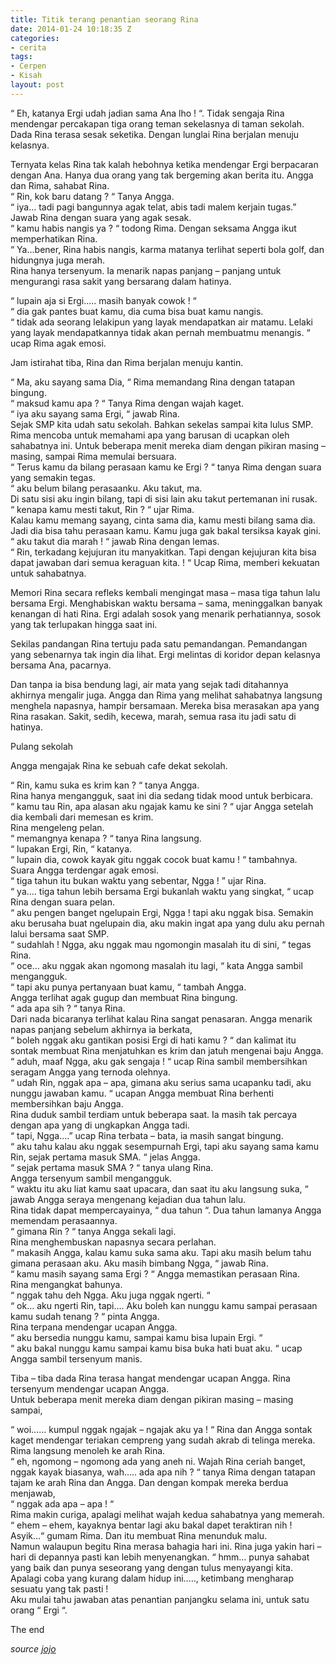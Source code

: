 ```yaml
---
title: Titik terang penantian seorang Rina
date: 2014-01-24 10:18:35 Z
categories:
- cerita
tags:
- Cerpen
- Kisah
layout: post
---
```


<p>“ Eh, katanya Ergi udah jadian sama Ana lho ! “. Tidak sengaja Rina mendengar percakapan tiga orang teman sekelasnya di taman sekolah.<br>
Dada Rina terasa sesak seketika. Dengan lunglai Rina berjalan menuju kelasnya.</p>
<p>Ternyata kelas Rina tak kalah hebohnya ketika mendengar Ergi berpacaran dengan Ana. Hanya dua orang yang tak bergeming akan berita itu. Angga dan Rima, sahabat Rina.<br>
“ Rin, kok baru datang ? “ Tanya Angga.<br>
“ iya… tadi pagi bangunnya agak telat, abis tadi malem kerjain tugas.” Jawab Rina dengan suara yang agak sesak.<br>
<span id="more-580"></span>“ kamu habis nangis ya ? “ todong Rima. Dengan seksama Angga ikut memperhatikan Rina.<br>
“ Ya…bener, Rina habis nangis, karma matanya terlihat seperti bola golf, dan hidungnya juga merah.<br>
Rina hanya tersenyum. Ia menarik napas panjang – panjang untuk mengurangi rasa sakit yang bersarang dalam hatinya.</p>
<p>“ lupain aja si Ergi….. masih banyak cowok ! “<br>
“ dia gak pantes buat kamu, dia cuma bisa buat kamu nangis.<br>
“ tidak ada seorang lelakipun yang layak mendapatkan air matamu. Lelaki yang layak mendapatkannya tidak akan pernah membuatmu menangis. “ ucap Rima agak emosi.</p>
<p>Jam istirahat tiba, Rina dan Rima berjalan menuju kantin.</p>
<p>“ Ma, aku sayang sama Dia, “ Rima memandang Rina dengan tatapan bingung.<br>
“ maksud kamu apa ? “ Tanya Rima dengan wajah kaget.<br>
“ iya aku sayang sama Ergi, “ jawab Rina.<br>
Sejak SMP kita udah satu sekolah. Bahkan sekelas sampai kita lulus SMP.<br>
Rima mencoba untuk memahami apa yang barusan di ucapkan oleh sahabatnya ini. Untuk beberapa menit mereka diam dengan pikiran masing – masing, sampai Rima memulai bersuara.<br>
“ Terus kamu da bilang perasaan kamu ke Ergi ? “ tanya Rima dengan suara yang semakin tegas.<br>
“ aku belum bilang perasaanku. Aku takut, ma.<br>
Di satu sisi aku ingin bilang, tapi di sisi lain aku takut pertemanan ini rusak.<br>
“ kenapa kamu mesti takut, Rin ? “ ujar Rima.<br>
Kalau kamu memang sayang, cinta sama dia, kamu mesti bilang sama dia. Jadi dia bisa tahu perasaan kamu. Kamu juga gak bakal tersiksa kayak gini.<br>
“ aku takut dia marah ! “ jawab Rina dengan lemas.<br>
“ Rin, terkadang kejujuran itu manyakitkan. Tapi dengan kejujuran kita bisa dapat jawaban dari semua keraguan kita. ! “ Ucap Rima, memberi kekuatan untuk sahabatnya.</p>
<p>Memori Rina secara refleks kembali mengingat masa – masa tiga tahun lalu bersama Ergi. Menghabiskan waktu bersama – sama, meninggalkan banyak kenangan di hati Rina. Ergi adalah sosok yang menarik perhatiannya, sosok yang tak terlupakan hingga saat ini.</p>
<p>Sekilas pandangan Rina tertuju pada satu pemandangan. Pemandangan yang sebenarnya tak ingin dia lihat. Ergi melintas di koridor depan kelasnya bersama Ana, pacarnya.</p>
<p>Dan tanpa ia bisa bendung lagi, air mata yang sejak tadi ditahannya akhirnya mengalir juga. Angga dan Rima yang melihat sahabatnya langsung menghela napasnya, hampir bersamaan. Mereka bisa merasakan apa yang Rina rasakan. Sakit, sedih, kecewa, marah, semua rasa itu jadi satu di hatinya.</p>
<p>Pulang sekolah</p>
<p>Angga mengajak Rina ke sebuah cafe dekat sekolah.</p>
<p>“ Rin, kamu suka es krim kan ? “ tanya Angga.<br>
Rina hanya mengangguk, saat ini dia sedang tidak mood untuk berbicara.<br>
“ kamu tau Rin, apa alasan aku ngajak kamu ke sini ? “ ujar Angga setelah dia kembali dari memesan es krim.<br>
Rina mengeleng pelan.<br>
“ memangnya kenapa ? “ tanya Rina langsung.<br>
“ lupakan Ergi, Rin, “ katanya.<br>
“ lupain dia, cowok kayak gitu nggak cocok buat kamu ! “ tambahnya.<br>
Suara Angga terdengar agak emosi.<br>
“ tiga tahun itu bukan waktu yang sebentar, Ngga ! ” ujar Rina.<br>
“ ya…. tiga tahun lebih bersama Ergi bukanlah waktu yang singkat, “ ucap Rina dengan suara pelan.<br>
“ aku pengen banget ngelupain Ergi, Ngga ! tapi aku nggak bisa. Semakin aku berusaha buat ngelupain dia, aku makin ingat apa yang dulu aku pernah lalui bersama saat SMP.<br>
“ sudahlah ! Ngga, aku nggak mau ngomongin masalah itu di sini, “ tegas Rina.<br>
“ oce… aku nggak akan ngomong masalah itu lagi, “ kata Angga sambil mengangguk.<br>
“ tapi aku punya pertanyaan buat kamu, “ tambah Angga.<br>
Angga terlihat agak gugup dan membuat Rina bingung.<br>
“ ada apa sih ? “ tanya Rina.<br>
Dari nada bicaranya terlihat kalau Rina sangat penasaran. Angga menarik napas panjang sebelum akhirnya ia berkata,<br>
“ boleh nggak aku gantikan posisi Ergi di hati kamu ? “ dan kalimat itu sontak membuat Rina menjatuhkan es krim dan jatuh mengenai baju Angga.<br>
“ aduh, maaf Ngga, aku gak sengaja ! “ ucap Rina sambil membersihkan seragam Angga yang ternoda olehnya.<br>
“ udah Rin, nggak apa – apa, gimana aku serius sama ucapanku tadi, aku nunggu jawaban kamu. “ ucapan Angga membuat Rina berhenti membersihkan baju Angga.<br>
Rina duduk sambil terdiam untuk beberapa saat. Ia masih tak percaya dengan apa yang di ungkapkan Angga tadi.<br>
“ tapi, Ngga….” ucap Rina terbata – bata, ia masih sangat bingung.<br>
“ aku tahu kalau aku nggak sesempurnah Ergi, tapi aku sayang sama kamu Rin, sejak pertama masuk SMA. “ jelas Angga.<br>
“ sejak pertama masuk SMA ? “ tanya ulang Rina.<br>
Angga tersenyum sambil mengangguk.<br>
“ waktu itu aku liat kamu saat upacara, dan saat itu aku langsung suka, “ jawab Angga seraya mengenang kejadian dua tahun lalu.<br>
Rina tidak dapat mempercayainya, “ dua tahun “. Dua tahun lamanya Angga memendam perasaannya.<br>
“ gimana Rin ? “ tanya Angga sekali lagi.<br>
Rina menghembuskan napasnya secara perlahan.<br>
“ makasih Angga, kalau kamu suka sama aku. Tapi aku masih belum tahu gimana perasaan aku. Aku masih bimbang Ngga, “ jawab Rina.<br>
“ kamu masih sayang sama Ergi ? “ Angga memastikan perasaan Rina.<br>
Rina mengangkat bahunya.<br>
“ nggak tahu deh Ngga. Aku juga nggak ngerti. “<br>
“ ok… aku ngerti Rin, tapi…. Aku boleh kan nunggu kamu sampai perasaan kamu sudah tenang ? “ pinta Angga.<br>
Rina terpana mendengar ucapan Angga.<br>
“ aku bersedia nunggu kamu, sampai kamu bisa lupain Ergi. “<br>
“ aku bakal nunggu kamu sampai kamu bisa buka hati buat aku. “ ucap Angga sambil tersenyum manis.</p>
<p>Tiba – tiba dada Rina terasa hangat mendengar ucapan Angga. Rina tersenyum mendengar ucapan Angga.<br>
Untuk beberapa menit mereka diam dengan pikiran masing – masing sampai,</p>
<p>“ woi…… kumpul nggak ngajak – ngajak aku ya ! “ Rina dan Angga sontak kaget mendengar teriakan cempreng yang sudah akrab di telinga mereka.<br>
Rima langsung menoleh ke arah Rina.<br>
“ eh, ngomong – ngomong ada yang aneh ni. Wajah Rina ceriah banget, nggak kayak biasanya, wah….. ada apa nih ? “ tanya Rima dengan tatapan tajam ke arah Rina dan Angga. Dan dengan kompak mereka berdua menjawab,<br>
“ nggak ada apa – apa ! “<br>
Rima makin curiga, apalagi melihat wajah kedua sahabatnya yang memerah.<br>
“ ehem – ehem, kayaknya bentar lagi aku bakal dapet teraktiran nih ! Asyik…“ gumam Rima. Dan itu membuat Rina menunduk malu.<br>
Namun walaupun begitu Rina merasa bahagia hari ini. Rina juga yakin hari – hari di depannya pasti kan lebih menyenangkan. “ hmm… punya sahabat yang baik dan punya seseorang yang dengan tulus menyayangi kita. Apalagi coba yang kurang dalam hidup ini….., ketimbang mengharap sesuatu yang tak pasti !<br>
Aku mulai tahu jawaban atas penantian panjangku selama ini, untuk satu orang “ Ergi “.</p>
<p>The end</p>
<p><em>source <a href="https://yjojo.blogspot.com/" target="_blank">jojo</a></em></p>
